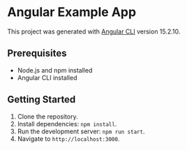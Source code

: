 # Angular Example App

This project was generated with [Angular CLI](https://github.com/angular/angular-cli) version 15.2.10.

## Prerequisites

- Node.js and npm installed
- Angular CLI installed

## Getting Started

1. Clone the repository.
2. Install dependencies: `npm install`.
3. Run the development server: `npm run start`.
4. Navigate to `http://localhost:3000`.

<!--
**Important Note:** During development, you may encounter a CORS (Cross-Origin Resource Sharing) issue when fetching data from the API. To test API integration without CORS restrictions, follow these steps:

1. Click on window -> type run -> Enter
2. in the command window enter: chrome.exe --user-data-dir="C://Chrome dev session" --disable-web-security
3. Enter -> a new Chrome window with CORS disabled.

**Caution:** This is a temporary solution for testing purposes only
-->
